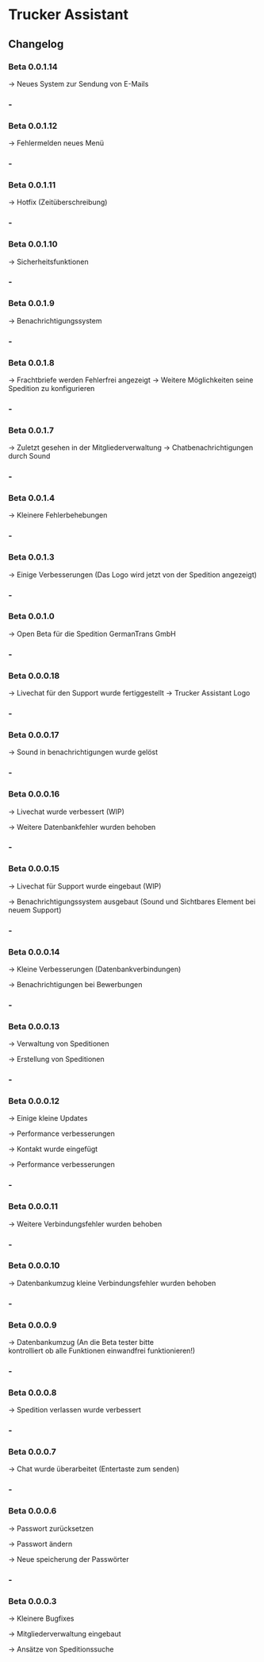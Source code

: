 # Trucker Assistant

## Changelog
### Beta 0.0.1.14

-> Neues System zur Sendung von E-Mails

### -
### Beta 0.0.1.12

-> Fehlermelden neues Menü

### -
### Beta 0.0.1.11

-> Hotfix (Zeitüberschreibung)

### -
### Beta 0.0.1.10

-> Sicherheitsfunktionen

### -

### Beta 0.0.1.9

-> Benachrichtigungssystem

### -

### Beta 0.0.1.8

-> Frachtbriefe werden Fehlerfrei angezeigt
-> Weitere Möglichkeiten seine Spedition zu konfigurieren

### -

### Beta 0.0.1.7

-> Zuletzt gesehen in der Mitgliederverwaltung
-> Chatbenachrichtigungen durch Sound

### -

### Beta 0.0.1.4

-> Kleinere Fehlerbehebungen

### -
### Beta 0.0.1.3

-> Einige Verbesserungen (Das Logo wird jetzt von der Spedition angezeigt)

### -
### Beta 0.0.1.0

-> Open Beta für die Spedition GermanTrans GmbH

### -

### Beta 0.0.0.18

-> Livechat für den Support wurde fertiggestellt
-> Trucker Assistant Logo

### -

### Beta 0.0.0.17

-> Sound in benachrichtigungen wurde gelöst

### -

### Beta 0.0.0.16

-> Livechat wurde verbessert (WIP)

-> Weitere Datenbankfehler wurden behoben

### -

### Beta 0.0.0.15

-> Livechat für Support wurde eingebaut (WIP)

-> Benachrichtigungssystem ausgebaut (Sound und Sichtbares Element bei neuem Support)

### -

### Beta 0.0.0.14

-> Kleine Verbesserungen (Datenbankverbindungen)

-> Benachrichtigungen bei Bewerbungen

### -

### Beta 0.0.0.13

-> Verwaltung von Speditionen

-> Erstellung von Speditionen

### -

### Beta 0.0.0.12

-> Einige kleine Updates

-> Performance verbesserungen

-> Kontakt wurde eingefügt

-> Performance verbesserungen

### -

### Beta 0.0.0.11

-> Weitere Verbindungsfehler wurden behoben

### -

### Beta 0.0.0.10

-> Datenbankumzug kleine Verbindungsfehler wurden behoben

### -

### Beta 0.0.0.9

-> Datenbankumzug (An die Beta tester bitte  
kontrolliert ob alle Funktionen einwandfrei funktionieren!)

### -

### Beta 0.0.0.8

-> Spedition verlassen wurde verbessert

### -

### Beta 0.0.0.7

-> Chat wurde überarbeitet (Entertaste zum senden)

### -

### Beta 0.0.0.6

-> Passwort zurücksetzen

-> Passwort ändern

-> Neue speicherung der Passwörter

### -

### Beta 0.0.0.3

-> Kleinere Bugfixes

-> Mitgliederverwaltung eingebaut

-> Ansätze von Speditionssuche